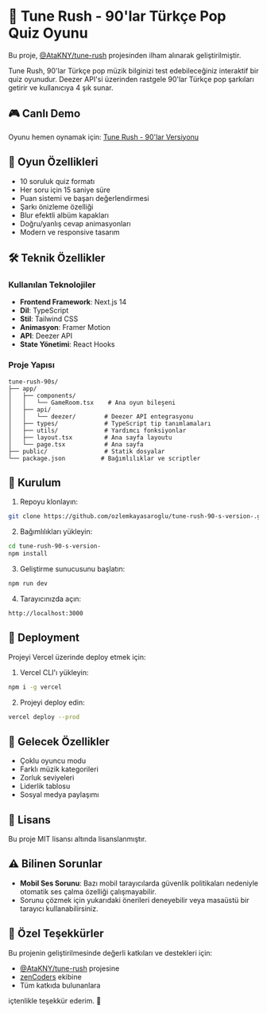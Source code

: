 # 🎵 Tune Rush - 90'lar Türkçe Pop Quiz Oyunu

Bu proje, [@AtaKNY/tune-rush](https://github.com/AtaKNY/tune-rush) projesinden ilham alınarak geliştirilmiştir.

Tune Rush, 90'lar Türkçe pop müzik bilginizi test edebileceğiniz interaktif bir quiz oyunudur. Deezer API'si üzerinden rastgele 90'lar Türkçe pop şarkıları getirir ve kullanıcıya 4 şık sunar.

## 🎮 Canlı Demo

Oyunu hemen oynamak için: [Tune Rush - 90'lar Versiyonu](https://tune-rush-90-s-version-elkh5ldgf-ozlemkayasaroglus-projects.vercel.app)

## 🎵 Oyun Özellikleri

- 10 soruluk quiz formatı
- Her soru için 15 saniye süre
- Puan sistemi ve başarı değerlendirmesi
- Şarkı önizleme özelliği
- Blur efektli albüm kapakları
- Doğru/yanlış cevap animasyonları
- Modern ve responsive tasarım

## 🛠️ Teknik Özellikler

### Kullanılan Teknolojiler

- **Frontend Framework**: Next.js 14
- **Dil**: TypeScript
- **Stil**: Tailwind CSS
- **Animasyon**: Framer Motion
- **API**: Deezer API
- **State Yönetimi**: React Hooks

### Proje Yapısı

```
tune-rush-90s/
├── app/
│   ├── components/
│   │   └── GameRoom.tsx    # Ana oyun bileşeni
│   ├── api/
│   │   └── deezer/        # Deezer API entegrasyonu
│   ├── types/             # TypeScript tip tanımlamaları
│   ├── utils/             # Yardımcı fonksiyonlar
│   ├── layout.tsx         # Ana sayfa layoutu
│   └── page.tsx           # Ana sayfa
├── public/                # Statik dosyalar
└── package.json          # Bağımlılıklar ve scriptler
```

## 🚀 Kurulum

1. Repoyu klonlayın:
```bash
git clone https://github.com/ozlemkayasaroglu/tune-rush-90-s-version-.git
```

2. Bağımlılıkları yükleyin:
```bash
cd tune-rush-90-s-version-
npm install
```

3. Geliştirme sunucusunu başlatın:
```bash
npm run dev
```

4. Tarayıcınızda açın:
```
http://localhost:3000
```

## 🚀 Deployment

Projeyi Vercel üzerinde deploy etmek için:

1. Vercel CLI'ı yükleyin:
```bash
npm i -g vercel
```

2. Projeyi deploy edin:
```bash
vercel deploy --prod
```

## 🎯 Gelecek Özellikler

- Çoklu oyuncu modu
- Farklı müzik kategorileri
- Zorluk seviyeleri
- Liderlik tablosu
- Sosyal medya paylaşımı

## 📝 Lisans

Bu proje MIT lisansı altında lisanslanmıştır.

## ⚠️ Bilinen Sorunlar

- **Mobil Ses Sorunu**: Bazı mobil tarayıcılarda güvenlik politikaları nedeniyle otomatik ses çalma özelliği çalışmayabilir.
- Sorunu çözmek için yukarıdaki önerileri deneyebilir veya masaüstü bir tarayıcı kullanabilirsiniz.

## 🙏 Özel Teşekkürler

Bu projenin geliştirilmesinde değerli katkıları ve destekleri için:

- [@AtaKNY/tune-rush](https://github.com/AtaKNY/tune-rush) projesine
- [zenCoders](https://github.com/zenCoders) ekibine
- Tüm katkıda bulunanlara

içtenlikle teşekkür ederim. 🙌

